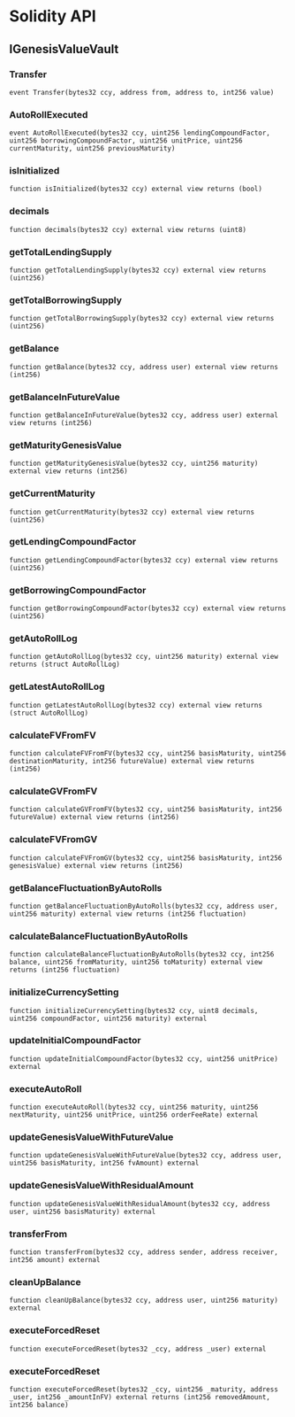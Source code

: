 # Solidity API

## IGenesisValueVault

### Transfer

```solidity
event Transfer(bytes32 ccy, address from, address to, int256 value)
```

### AutoRollExecuted

```solidity
event AutoRollExecuted(bytes32 ccy, uint256 lendingCompoundFactor, uint256 borrowingCompoundFactor, uint256 unitPrice, uint256 currentMaturity, uint256 previousMaturity)
```

### isInitialized

```solidity
function isInitialized(bytes32 ccy) external view returns (bool)
```

### decimals

```solidity
function decimals(bytes32 ccy) external view returns (uint8)
```

### getTotalLendingSupply

```solidity
function getTotalLendingSupply(bytes32 ccy) external view returns (uint256)
```

### getTotalBorrowingSupply

```solidity
function getTotalBorrowingSupply(bytes32 ccy) external view returns (uint256)
```

### getBalance

```solidity
function getBalance(bytes32 ccy, address user) external view returns (int256)
```

### getBalanceInFutureValue

```solidity
function getBalanceInFutureValue(bytes32 ccy, address user) external view returns (int256)
```

### getMaturityGenesisValue

```solidity
function getMaturityGenesisValue(bytes32 ccy, uint256 maturity) external view returns (int256)
```

### getCurrentMaturity

```solidity
function getCurrentMaturity(bytes32 ccy) external view returns (uint256)
```

### getLendingCompoundFactor

```solidity
function getLendingCompoundFactor(bytes32 ccy) external view returns (uint256)
```

### getBorrowingCompoundFactor

```solidity
function getBorrowingCompoundFactor(bytes32 ccy) external view returns (uint256)
```

### getAutoRollLog

```solidity
function getAutoRollLog(bytes32 ccy, uint256 maturity) external view returns (struct AutoRollLog)
```

### getLatestAutoRollLog

```solidity
function getLatestAutoRollLog(bytes32 ccy) external view returns (struct AutoRollLog)
```

### calculateFVFromFV

```solidity
function calculateFVFromFV(bytes32 ccy, uint256 basisMaturity, uint256 destinationMaturity, int256 futureValue) external view returns (int256)
```

### calculateGVFromFV

```solidity
function calculateGVFromFV(bytes32 ccy, uint256 basisMaturity, int256 futureValue) external view returns (int256)
```

### calculateFVFromGV

```solidity
function calculateFVFromGV(bytes32 ccy, uint256 basisMaturity, int256 genesisValue) external view returns (int256)
```

### getBalanceFluctuationByAutoRolls

```solidity
function getBalanceFluctuationByAutoRolls(bytes32 ccy, address user, uint256 maturity) external view returns (int256 fluctuation)
```

### calculateBalanceFluctuationByAutoRolls

```solidity
function calculateBalanceFluctuationByAutoRolls(bytes32 ccy, int256 balance, uint256 fromMaturity, uint256 toMaturity) external view returns (int256 fluctuation)
```

### initializeCurrencySetting

```solidity
function initializeCurrencySetting(bytes32 ccy, uint8 decimals, uint256 compoundFactor, uint256 maturity) external
```

### updateInitialCompoundFactor

```solidity
function updateInitialCompoundFactor(bytes32 ccy, uint256 unitPrice) external
```

### executeAutoRoll

```solidity
function executeAutoRoll(bytes32 ccy, uint256 maturity, uint256 nextMaturity, uint256 unitPrice, uint256 orderFeeRate) external
```

### updateGenesisValueWithFutureValue

```solidity
function updateGenesisValueWithFutureValue(bytes32 ccy, address user, uint256 basisMaturity, int256 fvAmount) external
```

### updateGenesisValueWithResidualAmount

```solidity
function updateGenesisValueWithResidualAmount(bytes32 ccy, address user, uint256 basisMaturity) external
```

### transferFrom

```solidity
function transferFrom(bytes32 ccy, address sender, address receiver, int256 amount) external
```

### cleanUpBalance

```solidity
function cleanUpBalance(bytes32 ccy, address user, uint256 maturity) external
```

### executeForcedReset

```solidity
function executeForcedReset(bytes32 _ccy, address _user) external
```

### executeForcedReset

```solidity
function executeForcedReset(bytes32 _ccy, uint256 _maturity, address _user, int256 _amountInFV) external returns (int256 removedAmount, int256 balance)
```

